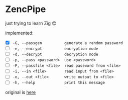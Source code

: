 # ZencPipe

just trying to learn Zig 😊

implemented:

- [x] `-G, --passgen          generate a random password`
- [ ] `-e, --encrypt          encryption mode`
- [ ] `-d, --decrypt          decryption mode`
- [ ] `-p, --pass <password>  use <password>`
- [ ] `-P, --passfile <file>  read password from <file>`
- [ ] `-i, --in <file>        read input from <file>`
- [ ] `-o, --out <file>       write output to <file>`
- [ ] `-h, --help             print this message`

original is [here](https://github.com/jedisct1/encpipe)
